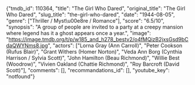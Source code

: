 {"tmdb_id": 110364, "title": "The Girl Who Dared", "original_title": "The Girl Who Dared", "slug_title": "the-girl-who-dared", "date": "1944-08-05", "genre": ["Thriller / Myst\u00e8re / Romance"], "score": "6.5/10", "synopsis": "A group of people are invited to a party at a creepy mansion where legend has it a ghost appears once a year.", "image": "https://image.tmdb.org/t/p/w185_and_h278_bestv2/o4fMQizB2jxsGsd9bCdaQWYNms8.jpg", "actors": ["Lorna Gray (Ann Carroll)", "Peter Cookson (Rufus Blair)", "Grant Withers (Homer Norton)", "Veda Ann Borg (Cynthia Harrison / Sylvia Scott)", "John Hamilton (Beau Richmond)", "Willie Best (Woodrow)", "Vivien Oakland (Chattie Richmond)", "Roy Barcroft (David Scott)"], "comments": [], "recommandations_id": [], "youtube_key": "notfound"}